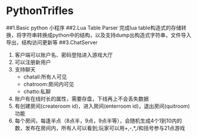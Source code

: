 # PythonTrifles
##1.Basic
python 小程序
##2.Lua Table Parser
完成lua table构造式的存储转换，将字符串转换成python中的结构，以及支持dump出构造式字符串，文件导入导出，结构访问更新等
##3.ChatServer
1. 客户端可以账户名、密码登陆进入游戏大厅						
2. 可以注册新用户											
3. 支持聊天
	- 	chatall:所有人可见
	- 	chatroom:房间内可见
	- 	chatto:私聊												
4. 账户有在线时长的属性，需要存盘，下线再上不会丢失数据							
5. 有创建房间(createroom id)，进入房间(enterroom id)，退出房间(quitroom)功能		
6. 每个房间，每逢半点（8点半，9点，9点半等），会随机生成4个1到10内的数，发布在房间内，所有人可以看到;玩家可以用+,-,*,/和括号参与21点游戏										
